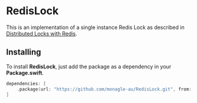 # RedisLock

This is an implementation of a single instance Redis Lock as described in  [Distributed Locks with Redis](https://redis.io/docs/reference/patterns/distributed-locks/).

## Installing

To install **RedisLock**, just add the package as a dependency in your **Package.swift**.

```swift
dependencies: [
    .package(url: "https://github.com/monagle-au/RedisLock.git", from: "1.0.0")
]
```
